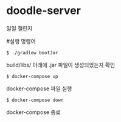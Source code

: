 # doodle-server
일일 챌린지

#실행 명령어
```
$ ./gradlew bootJar
```
build/libs/ 아래에 .jar 파일이 생성되었는지 확인
```
$ docker-compose up
```
docker-compose 파일 실행
```
$ docker-compose down
```
docker-compose 종료